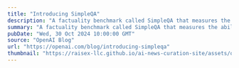 ```yaml
---
title: "Introducing SimpleQA"
description: "A factuality benchmark called SimpleQA that measures the ability for language models to answer short, fact-seeking questions."
summary: "A factuality benchmark called SimpleQA that measures the ability for language models to answer short, fact-seeking questions."
pubDate: "Wed, 30 Oct 2024 10:00:00 GMT"
source: "OpenAI Blog"
url: "https://openai.com/blog/introducing-simpleqa"
thumbnail: "https://raisex-llc.github.io/ai-news-curation-site/assets/openai_logo.png"
---
```


